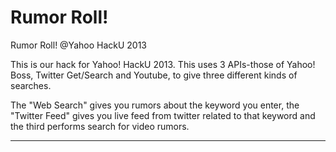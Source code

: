 Rumor Roll!
==========

Rumor Roll! @Yahoo HackU 2013


This is our hack for Yahoo! HackU 2013. This uses 3 APIs-those of Yahoo! Boss, Twitter Get/Search and Youtube, to give three different kinds of searches.

The "Web Search" gives you rumors about the keyword you enter, the "Twitter Feed" gives you live feed from twitter related to that keyword and the third performs search for video rumors.

---

